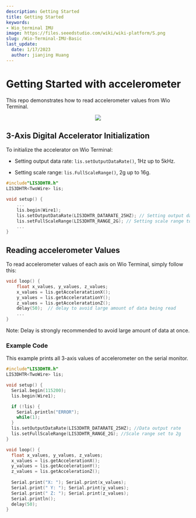 ```yaml
---
description: Getting Started
title: Getting Started
keywords:
- Wio_terminal IMU
image: https://files.seeedstudio.com/wiki/wiki-platform/S.png
slug: /Wio-Terminal-IMU-Basic
last_update:
  date: 1/17/2023
  author: jianjing Huang
---
```


# Getting Started with accelerometer

This repo demonstrates how to read accelerometer values from Wio Terminal.

<div align="center"><img src="https://files.seeedstudio.com/wiki/Wio-Terminal/img/2019-12-09%2015-42-57.2019-12-09%2015_43_28.gif"/></div>

## 3-Axis Digital Accelerator Initialization

To initialize the accelerator on Wio Terminal:

- Setting output data rate: `lis.setOutputDataRate()`, 1Hz up to 5kHz.

- Setting scale range: `lis.FullScaleRange()`, 2g up to 16g.

```cpp
#include"LIS3DHTR.h"
LIS3DHTR<TwoWire> lis;

void setup() {
    ...
    lis.begin(Wire1); 
    lis.setOutputDataRate(LIS3DHTR_DATARATE_25HZ); // Setting output data rage to 25Hz, can be set up tp 5kHz 
    lis.setFullScaleRange(LIS3DHTR_RANGE_2G); // Setting scale range to 2g, select from 2,4,8,16g
    ...
}
```

## Reading accelerometer Values

To read accelerometer values of each axis on Wio Terminal, simply follow this:

```cpp
void loop() {
    float x_values, y_values, z_values;
    x_values = lis.getAcceleratationX();
    y_values = lis.getAcceleratationY();
    z_values = lis.getAcceleratationZ();
    delay(50);  // delay to avoid large amount of data being read
    ...
}
```

Note: Delay is strongly recommended to avoid large amount of data at once.

### Example Code

This example prints all 3-axis values of accelerometer on the serial monitor.

```cpp
#include"LIS3DHTR.h"
LIS3DHTR<TwoWire> lis;

void setup() {
  Serial.begin(115200);
  lis.begin(Wire1);

  if (!lis) {
    Serial.println("ERROR");
    while(1);
  }
  lis.setOutputDataRate(LIS3DHTR_DATARATE_25HZ); //Data output rate
  lis.setFullScaleRange(LIS3DHTR_RANGE_2G); //Scale range set to 2g
}

void loop() {
  float x_values, y_values, z_values;
  x_values = lis.getAccelerationX();
  y_values = lis.getAccelerationY();
  z_values = lis.getAccelerationZ();
  
  Serial.print("X: "); Serial.print(x_values);
  Serial.print(" Y: "); Serial.print(y_values);
  Serial.print(" Z: "); Serial.print(z_values);
  Serial.println();
  delay(50);
}
```

